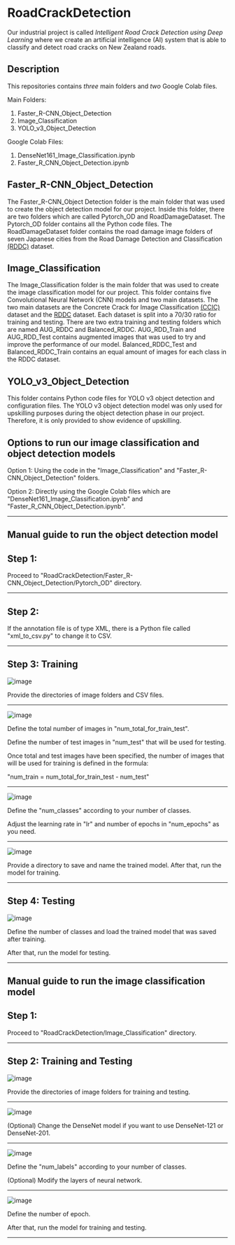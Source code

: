 # RoadCrackDetection
Our industrial project is called *Intelligent Road Crack Detection using Deep Learning* where we create an artificial intelligence (AI) system that is able to classify and detect road cracks on New Zealand roads.

Description
--------------------------------------------------------------------------------------------------------------

This repositories contains *three* main folders and *two* Google Colab files.

Main Folders:
1.  Faster_R-CNN_Object_Detection
2.  Image_Classification
3.  YOLO_v3_Object_Detection

Google Colab Files:
1.  DenseNet161_Image_Classification.ipynb
2.  Faster_R_CNN_Object_Detection.ipynb

Faster_R-CNN_Object_Detection
--------------------------------------------------------------------------------------------------------------

The Faster_R-CNN_Object Detection folder is the main folder that was used to create the object detection model for our project.
Inside this folder, there are two folders which are called Pytorch_OD and RoadDamageDataset.
The Pytorch_OD folder contains all the Python code files.
The RoadDamageDataset folder contains the road damage image folders of seven Japanese cities from the Road Damage Detection and Classification [(RDDC)](https://github.com/sekilab/RoadDamageDetector) dataset.

Image_Classification
--------------------------------------------------------------------------------------------------------------

The Image_Classification folder is the main folder that was used to create the image classification model for our project.
This folder contains five Convolutional Neural Network (CNN) models and two main datasets.
The two main datasets are the Concrete Crack for Image Classification [(CCIC)](https://data.mendeley.com/datasets/5y9wdsg2zt/2) dataset and the [RDDC](https://github.com/sekilab/RoadDamageDetector) dataset.
Each dataset is split into a 70/30 ratio for training and testing.
There are two extra training and testing folders which are named AUG_RDDC and Balanced_RDDC.
AUG_RDD_Train and AUG_RDD_Test contains augmented images that was used to try and improve the performance of our model.
Balanced_RDDC_Test and Balanced_RDDC_Train contains an equal amount of images for each class in the RDDC dataset.

YOLO_v3_Object_Detection
--------------------------------------------------------------------------------------------------------------

This folder contains Python code files for YOLO v3 object detection and configuration files.
The YOLO v3 object detection model was only used for upskilling purposes during the object detection phase in our project.
Therefore, it is only provided to show evidence of upskilling.

Options to run our image classification and object detection models
--------------------------------------------------------------------------------------------------------------

Option 1: Using the code in the "Image_Classification" and "Faster_R-CNN_Object_Detection" folders.

Option 2: Directly using the Google Colab files which are "DenseNet161_Image_Classification.ipynb" and "Faster_R_CNN_Object_Detection.ipynb".

--------------------------------------------------------------------------------------------------------------

Manual guide to run the object detection model
--------------------------------------------------------------------------------------------------------------
Step 1:
--------------------------------------------------------------------------------------------------------------
Proceed to "RoadCrackDetection/Faster_R-CNN_Object_Detection/Pytorch_OD" directory.

--------------------------------------------------------------------------------------------------------------

Step 2: 
--------------------------------------------------------------------------------------------------------------
If the annotation file is of type XML, there is a Python file called "xml_to_csv.py" to change it to CSV.

--------------------------------------------------------------------------------------------------------------

Step 3: Training
--------------------------------------------------------------------------------------------------------------
![image](https://user-images.githubusercontent.com/49043498/97121898-8d620580-1786-11eb-970e-867d7930053d.png)

Provide the directories of image folders and CSV files.

--------------------------------------------------------------------------------------------------------------

![image](https://user-images.githubusercontent.com/49043498/97122237-4de8e880-1789-11eb-845a-d962f43eade7.png)

Define the total number of images in "num_total_for_train_test".

Define the number of test images in "num_test" that will be used for testing.

Once total and test images have been specified, the number of images that will be used for training is defined in the formula:

"num_train = num_total_for_train_test - num_test"

--------------------------------------------------------------------------------------------------------------

![image](https://user-images.githubusercontent.com/49043498/97122142-699fbf00-1788-11eb-9492-a5134974b512.png)

Define the "num_classes" according to your number of classes.

Adjust the learning rate in "lr" and number of epochs in "num_epochs" as you need.

--------------------------------------------------------------------------------------------------------------

![image](https://user-images.githubusercontent.com/49043498/97122320-f1d29400-1789-11eb-9b0a-14b14dac8a48.png)

Provide a directory to save and name the trained model. After that, run the model for training.

--------------------------------------------------------------------------------------------------------------

Step 4: Testing
--------------------------------------------------------------------------------------------------------------

![image](https://user-images.githubusercontent.com/49043498/97122450-c3a18400-178a-11eb-825b-6e7f38ddef00.png)

Define the number of classes and load the trained model that was saved after training.

After that, run the model for testing.

--------------------------------------------------------------------------------------------------------------

Manual guide to run the image classification model
--------------------------------------------------------------------------------------------------------------
Step 1:
--------------------------------------------------------------------------------------------------------------
Proceed to "RoadCrackDetection/Image_Classification" directory.

--------------------------------------------------------------------------------------------------------------

Step 2: Training and Testing
--------------------------------------------------------------------------------------------------------------
![image](https://user-images.githubusercontent.com/49043498/97136449-02016800-17b8-11eb-89e4-922c127149fa.png)

Provide the directories of image folders for training and testing.

--------------------------------------------------------------------------------------------------------------

![image](https://user-images.githubusercontent.com/49043498/97136564-51e02f00-17b8-11eb-92a0-787f536bd8cd.png)

(Optional) Change the DenseNet model if you want to use DenseNet-121 or DenseNet-201.

--------------------------------------------------------------------------------------------------------------

![image](https://user-images.githubusercontent.com/49043498/97136746-d59a1b80-17b8-11eb-97c1-b73bbb12e412.png)

Define the "num_labels" according to your number of classes.

(Optional) Modify the layers of neural network.

--------------------------------------------------------------------------------------------------------------

![image](https://user-images.githubusercontent.com/49043498/97136846-214cc500-17b9-11eb-9426-bc40bbb249df.png)

Define the number of epoch.

After that, run the model for training and testing.

--------------------------------------------------------------------------------------------------------------
